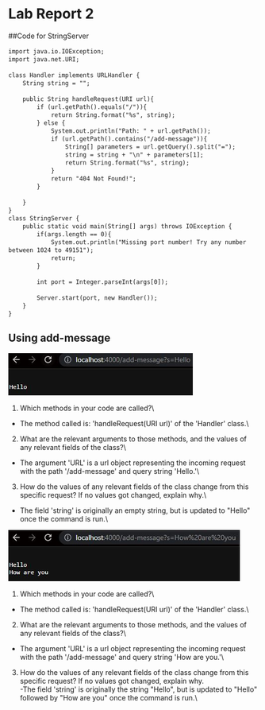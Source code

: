 # Lab Report 2

##Code for StringServer

~~~
import java.io.IOException;
import java.net.URI;

class Handler implements URLHandler {
    String string = "";

    public String handleRequest(URI url){
        if (url.getPath().equals("/")){
            return String.format("%s", string);
        } else {
            System.out.println("Path: " + url.getPath());
            if (url.getPath().contains("/add-message")){
                String[] parameters = url.getQuery().split("=");
                string = string + "\n" + parameters[1];
                return String.format("%s", string);
            }
            return "404 Not Found!";
        } 
        
    }
}
class StringServer {
    public static void main(String[] args) throws IOException {
        if(args.length == 0){
            System.out.println("Missing port number! Try any number between 1024 to 49151");
            return;
        }

        int port = Integer.parseInt(args[0]);

        Server.start(port, new Handler());
    }
}
~~~

## Using add-message

![Image](Hello.jpg)

1) Which methods in your code are called?\
- The method called is: 'handleRequest(URI url)' of the 'Handler' class.\
2) What are the relevant arguments to those methods, and the values of any relevant fields of the class?\
- The argument 'URL' is a url object representing the incoming request with the path '/add-message' and query string 'Hello.'\
3) How do the values of any relevant fields of the class change from this specific request? If no values got changed, explain why.\
- The field 'string' is originally an empty string, but is updated to "Hello" once the command is run.\

![Image](How.jpg)

1) Which methods in your code are called?\
- The method called is: 'handleRequest(URI url)' of the 'Handler' class.\
2) What are the relevant arguments to those methods, and the values of any relevant fields of the class?\
- The argument 'URL' is a url object representing the incoming request with the path '/add-message' and query string 'How are you.'\
3) How do the values of any relevant fields of the class change from this specific request? If no values got changed, explain why.\
-The field 'string' is originally the string "Hello", but is updated to "Hello" followed by "How are you" once the command is run.\

